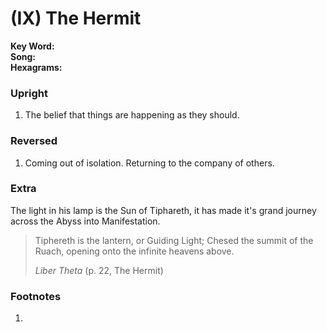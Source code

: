 # (IX) The Hermit

**Key Word:**   
**Song:**   
**Hexagrams:** 



### Upright

1) The belief that things are happening as they should.



### Reversed

1) Coming out of isolation. Returning to the company of others.



### Extra

The light in his lamp is the Sun of Tiphareth, it has made it's grand journey across the Abyss into Manifestation.

>Tiphereth is the lantern, or Guiding Light; Chesed the summit of the Ruach, opening onto the infinite heavens above.
>
>*Liber Theta* (p. 22, The Hermit)



### Footnotes

1. 


